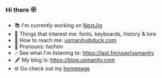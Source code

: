 ### Hi there 🏵️

- 📚 I'm currently working on [NextJig](https://nextjig.com?ref=github-readme.md)
- 💭 Things that interest me: fonts, keyboards, history & lore
- 📧 How to reach me: usmanity@duck.com
- 🥹 Pronouns: he/him
- 🎶 See what I'm listening to: https://last.fm/user/usmanity
- 🖋️ My blog is: https://blog.usmanity.com
- 🌐 Go check out my [homepage](https://usmanity.com?ref=github-readme.md)
